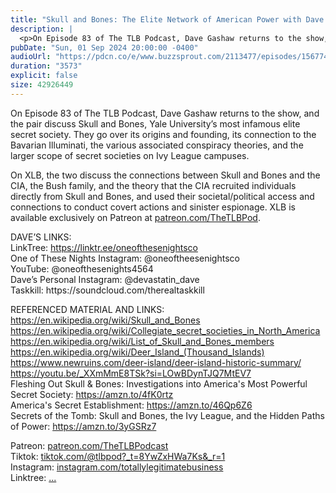 ```yaml
---
title: "Skull and Bones: The Elite Network of American Power with Dave Gashaw | The TLB Pod 83"
description: |
  <p>On Episode 83 of The TLB Podcast, Dave Gashaw returns to the show, and the pair discuss Skull and Bones, Yale University’s most infamous elite secret society. They go over its origins and founding, its connection to the Bavarian Illuminati, the various associated conspiracy theories, and the larger scope of secret societies on Ivy League campuses. </p><p>On XLB, the two discuss the connections between Skull and Bones and the CIA, the Bush family, and the theory that the CIA recruited individuals directly from Skull and Bones, and used their societal/political access and connections to conduct covert actions and sinister espionage. XLB is available exclusively on Patreon at <a href='http://patreon.com/TheTLBPod'>patreon.com/TheTLBPod</a>.</p><p>DAVE’S LINKS:<br/>LinkTree: <a href='https://linktr.ee/oneofthesenightsco'>https://linktr.ee/oneofthesenightsco</a><br/>One of These Nights Instagram: @oneoftheesenightsco<br/>YouTube: @oneofthesenights4564<br/>Dave’s Personal Instagram: @devastatin_dave<br/>Taskkill: https://soundcloud.com/therealtaskkill</p><p>REFERENCED MATERIAL AND LINKS:<br/><a href='https://en.wikipedia.org/wiki/Skull_and_Bones'>https://en.wikipedia.org/wiki/Skull_and_Bones</a><br/><a href='https://en.wikipedia.org/wiki/Collegiate_secret_societies_in_North_America'>https://en.wikipedia.org/wiki/Collegiate_secret_societies_in_North_America</a><br/><a href='https://en.wikipedia.org/wiki/List_of_Skull_and_Bones_members'>https://en.wikipedia.org/wiki/List_of_Skull_and_Bones_members</a><br/><a href='https://en.wikipedia.org/wiki/Deer_Island_(Thousand_Islands)'>https://en.wikipedia.org/wiki/Deer_Island_(Thousand_Islands)</a><br/><a href='https://www.newruins.com/deer-island/deer-island-historic-summary/'>https://www.newruins.com/deer-island/deer-island-historic-summary/</a><br/><a href='https://youtu.be/_XXmMmE8TSk?si=LOwBDynTJQ7MtEV7'>https://youtu.be/_XXmMmE8TSk?si=LOwBDynTJQ7MtEV7</a><br/>Fleshing Out Skull &amp; Bones: Investigations into America&apos;s Most Powerful Secret Society: <a href='https://amzn.to/4fK0rtz'>https://amzn.to/4fK0rtz</a><br/>America&apos;s Secret Establishment: <a href='https://amzn.to/46Qp6Z6'>https://amzn.to/46Qp6Z6</a><br/>Secrets of the Tomb: Skull and Bones, the Ivy League, and the Hidden Paths of Power: <a href='https://amzn.to/3yGSRz7'>https://amzn.to/3yGSRz7</a></p><p>Patreon: <a href='https://www.youtube.com/redirect?event=channel_description&amp;redir_token=QUFFLUhqbHJwOWd4SjlUSkRCaG9HTnBLUWtMaUVjRWd5Z3xBQ3Jtc0tuRGV5Nl9WT0l1eTZsdjhOQUVJTmR6RzJMWDhJeFhSOElCNTNQdTBwVk9Gd0N6RE5FMWNCNmZ4TXRhNHZhS0hzdEltdEppNUlpUTFCN1lSeGZQVFNwS2dlSkUxb2p6Ui1iTTVGYmY3NVZVY0hJNWFaNA&amp;q=https%3A%2F%2Fwww.patreon.com%2FTheTLBPodcast'>patreon.com/TheTLBPodcast</a><br/>Tiktok: <a href='https://www.youtube.com/redirect?event=channel_description&amp;redir_token=QUFFLUhqa3hqQTB0SGVhSl94YjdxZnhjMEN1eWk3OXYtd3xBQ3Jtc0ttZFFJYjAxMHlXeDFsWm54Mlk3S240d2VWUGwxWjQzSmdmM3VkX2g4aHk2eTYzX1VUN1FtcjFueW9hcXEtV3FLdTZRQzNwQUt6anBGbzFLMXVhc0s4LUp2WndRV1NnY3I4dEd4WkxpZ0ZfMHBwYkJYSQ&amp;q=https%3A%2F%2Fwww.tiktok.com%2F%40tlbpod%3F_t%3D8YwZxHWa7Ks%26_r%3D1'>tiktok.com/@tlbpod?_t=8YwZxHWa7Ks&amp;_r=1</a><br/>Instagram: <a href='https://www.youtube.com/redirect?event=channel_description&amp;redir_token=QUFFLUhqbm9fRUxibWVsdmNmazlnc3YtREhhb0xfSHZTd3xBQ3Jtc0ttVGVJX3VEeld4Y255MHc5d3d1S3pVc2RGbUVIQWZGX2lXR3FBSWl0dTZfbW54WUdnUUdtanBMcEowUzA3MmNUekdBWXIzNU9VVDhZbEctbzlMOEFqbnBFQS0wRHM3bGJyUE9Hczg4ZjFUVFpLZ3g5bw&amp;q=https%3A%2F%2Fwww.instagram.com%2Ftotallylegitimatebusiness%2F'>instagram.com/totallylegitimatebusiness</a><br/>Linktree: <a href='https://www.youtube.com/redirect?event=channel_description&amp;redir_token=QUFFLUhqbU5BOGhSR2I4SlVYTGJCSldXMnhpa0pNWWJuQXxBQ3Jtc0trSS1FaDl1ZHBQVVlndjI0eFVWcTlrUFNmRS1Ka1hNRkVZQnk1WWZNSlpHLVhRNWRIYVlCRmZaa2xEbmFPTlJMaHFSblZuTTItMkxEY0phSzJaMzk5YkhGb1JJVUtnZlBXQk14VlN1Ri1nbkRJQUVNbw&amp;q=linktr.ee%2Ftotallylegitimatebusiness'>...</a></p>
pubDate: "Sun, 01 Sep 2024 20:00:00 -0400"
audioUrl: "https://pdcn.co/e/www.buzzsprout.com/2113477/episodes/15677429-skull-and-bones-the-elite-network-of-american-power-with-dave-gashaw-the-tlb-pod-83.mp3"
duration: "3573"
explicit: false
size: 42926449
---
```


<p>On Episode 83 of The TLB Podcast, Dave Gashaw returns to the show, and the pair discuss Skull and Bones, Yale University’s most infamous elite secret society. They go over its origins and founding, its connection to the Bavarian Illuminati, the various associated conspiracy theories, and the larger scope of secret societies on Ivy League campuses. </p><p>On XLB, the two discuss the connections between Skull and Bones and the CIA, the Bush family, and the theory that the CIA recruited individuals directly from Skull and Bones, and used their societal/political access and connections to conduct covert actions and sinister espionage. XLB is available exclusively on Patreon at <a href='http://patreon.com/TheTLBPod'>patreon.com/TheTLBPod</a>.</p><p>DAVE’S LINKS:<br/>LinkTree: <a href='https://linktr.ee/oneofthesenightsco'>https://linktr.ee/oneofthesenightsco</a><br/>One of These Nights Instagram: @oneoftheesenightsco<br/>YouTube: @oneofthesenights4564<br/>Dave’s Personal Instagram: @devastatin_dave<br/>Taskkill: https://soundcloud.com/therealtaskkill</p><p>REFERENCED MATERIAL AND LINKS:<br/><a href='https://en.wikipedia.org/wiki/Skull_and_Bones'>https://en.wikipedia.org/wiki/Skull_and_Bones</a><br/><a href='https://en.wikipedia.org/wiki/Collegiate_secret_societies_in_North_America'>https://en.wikipedia.org/wiki/Collegiate_secret_societies_in_North_America</a><br/><a href='https://en.wikipedia.org/wiki/List_of_Skull_and_Bones_members'>https://en.wikipedia.org/wiki/List_of_Skull_and_Bones_members</a><br/><a href='https://en.wikipedia.org/wiki/Deer_Island_(Thousand_Islands)'>https://en.wikipedia.org/wiki/Deer_Island_(Thousand_Islands)</a><br/><a href='https://www.newruins.com/deer-island/deer-island-historic-summary/'>https://www.newruins.com/deer-island/deer-island-historic-summary/</a><br/><a href='https://youtu.be/_XXmMmE8TSk?si=LOwBDynTJQ7MtEV7'>https://youtu.be/_XXmMmE8TSk?si=LOwBDynTJQ7MtEV7</a><br/>Fleshing Out Skull &amp; Bones: Investigations into America&apos;s Most Powerful Secret Society: <a href='https://amzn.to/4fK0rtz'>https://amzn.to/4fK0rtz</a><br/>America&apos;s Secret Establishment: <a href='https://amzn.to/46Qp6Z6'>https://amzn.to/46Qp6Z6</a><br/>Secrets of the Tomb: Skull and Bones, the Ivy League, and the Hidden Paths of Power: <a href='https://amzn.to/3yGSRz7'>https://amzn.to/3yGSRz7</a></p><p>Patreon: <a href='https://www.youtube.com/redirect?event=channel_description&amp;redir_token=QUFFLUhqbHJwOWd4SjlUSkRCaG9HTnBLUWtMaUVjRWd5Z3xBQ3Jtc0tuRGV5Nl9WT0l1eTZsdjhOQUVJTmR6RzJMWDhJeFhSOElCNTNQdTBwVk9Gd0N6RE5FMWNCNmZ4TXRhNHZhS0hzdEltdEppNUlpUTFCN1lSeGZQVFNwS2dlSkUxb2p6Ui1iTTVGYmY3NVZVY0hJNWFaNA&amp;q=https%3A%2F%2Fwww.patreon.com%2FTheTLBPodcast'>patreon.com/TheTLBPodcast</a><br/>Tiktok: <a href='https://www.youtube.com/redirect?event=channel_description&amp;redir_token=QUFFLUhqa3hqQTB0SGVhSl94YjdxZnhjMEN1eWk3OXYtd3xBQ3Jtc0ttZFFJYjAxMHlXeDFsWm54Mlk3S240d2VWUGwxWjQzSmdmM3VkX2g4aHk2eTYzX1VUN1FtcjFueW9hcXEtV3FLdTZRQzNwQUt6anBGbzFLMXVhc0s4LUp2WndRV1NnY3I4dEd4WkxpZ0ZfMHBwYkJYSQ&amp;q=https%3A%2F%2Fwww.tiktok.com%2F%40tlbpod%3F_t%3D8YwZxHWa7Ks%26_r%3D1'>tiktok.com/@tlbpod?_t=8YwZxHWa7Ks&amp;_r=1</a><br/>Instagram: <a href='https://www.youtube.com/redirect?event=channel_description&amp;redir_token=QUFFLUhqbm9fRUxibWVsdmNmazlnc3YtREhhb0xfSHZTd3xBQ3Jtc0ttVGVJX3VEeld4Y255MHc5d3d1S3pVc2RGbUVIQWZGX2lXR3FBSWl0dTZfbW54WUdnUUdtanBMcEowUzA3MmNUekdBWXIzNU9VVDhZbEctbzlMOEFqbnBFQS0wRHM3bGJyUE9Hczg4ZjFUVFpLZ3g5bw&amp;q=https%3A%2F%2Fwww.instagram.com%2Ftotallylegitimatebusiness%2F'>instagram.com/totallylegitimatebusiness</a><br/>Linktree: <a href='https://www.youtube.com/redirect?event=channel_description&amp;redir_token=QUFFLUhqbU5BOGhSR2I4SlVYTGJCSldXMnhpa0pNWWJuQXxBQ3Jtc0trSS1FaDl1ZHBQVVlndjI0eFVWcTlrUFNmRS1Ka1hNRkVZQnk1WWZNSlpHLVhRNWRIYVlCRmZaa2xEbmFPTlJMaHFSblZuTTItMkxEY0phSzJaMzk5YkhGb1JJVUtnZlBXQk14VlN1Ri1nbkRJQUVNbw&amp;q=linktr.ee%2Ftotallylegitimatebusiness'>...</a></p>
